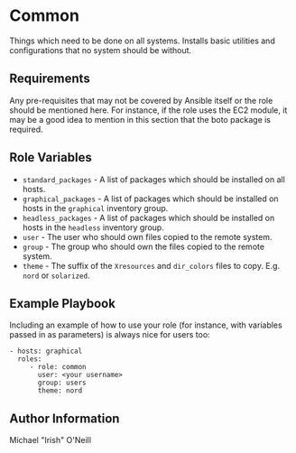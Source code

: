 # Common

Things which need to be done on all systems. Installs basic utilities and
configurations that no system should be without.

## Requirements

Any pre-requisites that may not be covered by Ansible itself or the role should be mentioned here. For instance, if the role uses the EC2 module, it may be a good idea to mention in this section that the boto package is required.

## Role Variables

- `standard_packages` - A list of packages which should be installed on all hosts.
- `graphical_packages` - A list of packages which should be installed on hosts in the `graphical` inventory group.
- `headless_packages` - A list of packages which should be installed on hosts in the `headless` inventory group.
- `user` - The user who should own files copied to the remote system.
- `group` - The group who should own the files copied to the remote system.
- `theme` - The suffix of the `Xresources` and `dir_colors` files to copy. E.g. `nord` or `solarized`.

## Example Playbook

Including an example of how to use your role (for instance, with variables passed in as parameters) is always nice for users too:

    - hosts: graphical
      roles:
         - role: common
           user: <your username>
           group: users
           theme: nord

## Author Information

Michael "Irish" O'Neill
